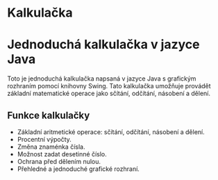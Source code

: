 # Kalkulačka

# Jednoduchá kalkulačka v jazyce Java

Toto je jednoduchá kalkulačka napsaná v jazyce Java s grafickým rozhraním pomocí knihovny Swing. Tato kalkulačka umožňuje provádět základní matematické operace jako sčítání, odčítání, násobení a dělení.

## Funkce kalkulačky

- Základní aritmetické operace: sčítání, odčítání, násobení a dělení.
- Procentní výpočty.
- Změna znaménka čísla.
- Možnost zadat desetinné číslo.
- Ochrana před dělením nulou.
- Přehledné a jednoduché grafické rozhraní.
